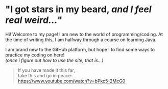 # "I got stars in my beard, *and I feel real weird...*"

<p> Hi! Welcome to my page! I am new to the world of programming/coding.
  At the time of writing this, I am halfway through a course on learning Java.
  
  I am brand new to the GitHub platform, 
  but hope I to find some ways to practice my coding on here!  
  *(once i figure out how to use the site, that is...)* </p>
  

> If you have made it this far,  
> take this and go in peace:  
> https://www.youtube.com/watch?v=bPkc5-2McG0
